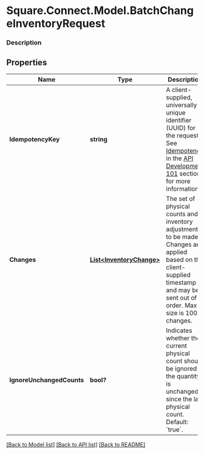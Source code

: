 # Square.Connect.Model.BatchChangeInventoryRequest

### Description



## Properties

Name | Type | Description | Notes
------------ | ------------- | ------------- | -------------
**IdempotencyKey** | **string** | A client-supplied, universally unique identifier (UUID) for the request.  See [Idempotency](/basics/api101/idempotency) in the [API Development 101](/basics/api101/overview) section for more information. | [optional] 
**Changes** | [**List&lt;InventoryChange&gt;**](InventoryChange.md) | The set of physical counts and inventory adjustments to be made. Changes are applied based on the client-supplied timestamp and may be sent out of order. Max size is 100 changes. | [optional] 
**IgnoreUnchangedCounts** | **bool?** | Indicates whether the current physical count should be ignored if the quantity is unchanged since the last physical count. Default: &#x60;true&#x60;. | [optional] 



[[Back to Model list]](../README.md#documentation-for-models) [[Back to API list]](../README.md#documentation-for-api-endpoints) [[Back to README]](../README.md)

